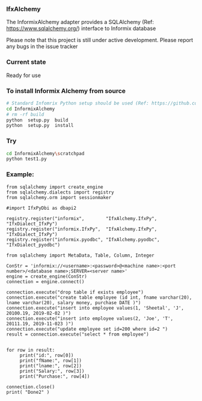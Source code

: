 ### IfxAlchemy
The InformixAlchemy adapter provides a SQLAlchemy (Ref: https://www.sqlalchemy.org/) interface to Informix database

Please note that this project is still under active development. Please report any bugs in the issue tracker

### Current state 
Ready for use

### To install Informix Alchemy from source
```bash
# Standard Infomrix Python setup should be used (Ref: https://github.com/OpenInformix/IfxPy/blob/master/README.md )
cd InformixAlchemy
# rm -rf build 
python  setup.py  build
python  setup.py  install
```

### Try
```bash
cd InformixAlchemy\scratchpad
python test1.py
```

### Example:
```
from sqlalchemy import create_engine
from sqlalchemy.dialects import registry
from sqlalchemy.orm import sessionmaker

#import IfxPyDbi as dbapi2

registry.register("informix",        "IfxAlchemy.IfxPy", "IfxDialect_IfxPy")
registry.register("informix.IfxPy",  "IfxAlchemy.IfxPy", "IfxDialect_IfxPy")
registry.register("informix.pyodbc", "IfxAlchemy.pyodbc", "IfxDialect_pyodbc")

from sqlalchemy import MetaData, Table, Column, Integer

ConStr = 'informix://<username>:<password>@<machine name>:<port number>/<database name>;SERVER=<server name>'
engine = create_engine(ConStr)
connection = engine.connect()

connection.execute("drop table if exists employee")
connection.execute("create table employee (id int, fname varchar(20), lname varchar(20), salary money, purchase DATE )")
connection.execute("insert into employee values(1, 'Sheetal', 'J',  20100.19, 2019-02-02 )")
connection.execute("insert into employee values(2, 'Joe', 'T',  20111.19, 2019-11-023 )")
connection.execute("update employee set id=200 where id=2 ")
result = connection.execute("select * from employee")


for row in result:
     print("id:", row[0])
     print("fName:", row[1])
     print("lname:", row[2])
     print("Salary:", row[3])
     print("Purchase:", row[4])

connection.close()
print( "Done2" )
```


